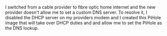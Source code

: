 I switched from a cable provider to fibre optic home internet and the new provider doesn't allow me to set a custom DNS server. To resolve it, I disabled the DHCP server on my providers modem and I created this PiHole image that will take over DHCP duties and and allow mw to set the PiHole as the DNS lookup.
